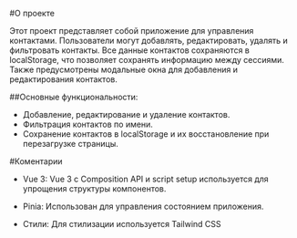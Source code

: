 #О проекте

Этот проект представляет собой приложение для управления контактами. Пользователи могут добавлять, редактировать, удалять и фильтровать контакты. Все данные контактов сохраняются в localStorage, что позволяет сохранять информацию между сессиями. Также предусмотрены модальные окна для добавления и редактирования контактов.

##Основные функциональности:

- Добавление, редактирование и удаление контактов.
- Фильтрация контактов по имени.
- Сохранение контактов в localStorage и их восстановление при перезагрузке страницы.

#Коментарии

- Vue 3:  Vue 3 с Composition API и script setup используется для упрощения структуры компонентов.

- Pinia: Использован для управления состоянием приложения.

- Стили: Для стилизации используется Tailwind CSS